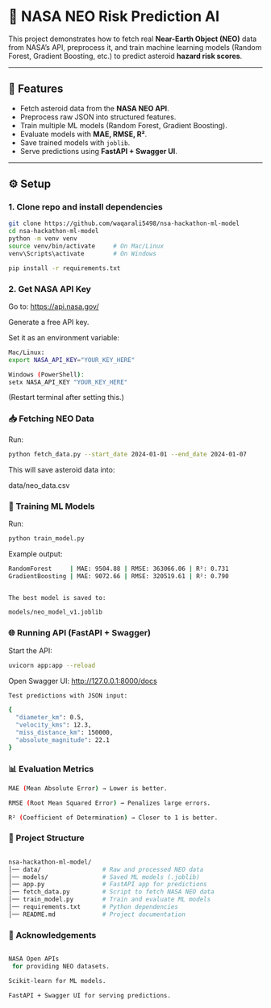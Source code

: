 # 🚀 NASA NEO Risk Prediction AI

This project demonstrates how to fetch real **Near-Earth Object (NEO)** data from NASA’s API, preprocess it, and train machine learning models (Random Forest, Gradient Boosting, etc.) to predict asteroid **hazard risk scores**.

---

## 📌 Features

- Fetch asteroid data from the **NASA NEO API**.
- Preprocess raw JSON into structured features.
- Train multiple ML models (Random Forest, Gradient Boosting).
- Evaluate models with **MAE, RMSE, R²**.
- Save trained models with `joblib`.
- Serve predictions using **FastAPI + Swagger UI**.

---

## ⚙️ Setup

### 1. Clone repo and install dependencies

```bash
git clone https://github.com/waqarali5498/nsa-hackathon-ml-model
cd nsa-hackathon-ml-model
python -m venv venv
source venv/bin/activate     # On Mac/Linux
venv\Scripts\activate        # On Windows

pip install -r requirements.txt
```

### 2. Get NASA API Key

Go to: https://api.nasa.gov/

Generate a free API key.

Set it as an environment variable:

```bash
Mac/Linux:
export NASA_API_KEY="YOUR_KEY_HERE"

Windows (PowerShell):
setx NASA_API_KEY "YOUR_KEY_HERE"

```

(Restart terminal after setting this.)

### 📥 Fetching NEO Data

Run:

```bash
python fetch_data.py --start_date 2024-01-01 --end_date 2024-01-07
```

This will save asteroid data into:

data/neo_data.csv

### 🧠 Training ML Models

Run:

```bash
python train_model.py
```

Example output:

```bash
RandomForest     | MAE: 9504.88 | RMSE: 363066.06 | R²: 0.731
GradientBoosting | MAE: 9072.66 | RMSE: 320519.61 | R²: 0.790


The best model is saved to:

models/neo_model_v1.joblib
```

### 🌐 Running API (FastAPI + Swagger)

Start the API:

```bash
uvicorn app:app --reload
```

Open Swagger UI:
http://127.0.0.1:8000/docs

```bash
Test predictions with JSON input:

{
  "diameter_km": 0.5,
  "velocity_kms": 12.3,
  "miss_distance_km": 150000,
  "absolute_magnitude": 22.1
}
```

### 📊 Evaluation Metrics

```bash
MAE (Mean Absolute Error) → Lower is better.

RMSE (Root Mean Squared Error) → Penalizes large errors.

R² (Coefficient of Determination) → Closer to 1 is better.
```

### 📂 Project Structure

```bash

nsa-hackathon-ml-model/
│── data/                 # Raw and processed NEO data
│── models/               # Saved ML models (.joblib)
│── app.py                # FastAPI app for predictions
│── fetch_data.py         # Script to fetch NASA NEO data
│── train_model.py        # Train and evaluate ML models
│── requirements.txt      # Python dependencies
│── README.md             # Project documentation
```

### 🙌 Acknowledgements

```bash

NASA Open APIs
 for providing NEO datasets.

Scikit-learn for ML models.

FastAPI + Swagger UI for serving predictions.

```

